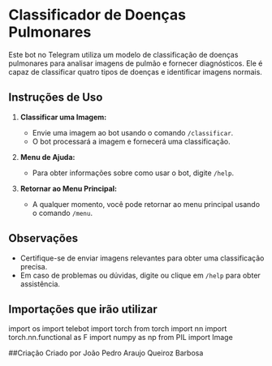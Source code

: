 # Classificador de Doenças Pulmonares

Este bot no Telegram utiliza um modelo de classificação de doenças pulmonares para analisar imagens de pulmão e fornecer diagnósticos. Ele é capaz de classificar quatro tipos de doenças e identificar imagens normais.

## Instruções de Uso

1. **Classificar uma Imagem:**
   - Envie uma imagem ao bot usando o comando `/classificar`.
   - O bot processará a imagem e fornecerá uma classificação.


2. **Menu de Ajuda:**
   - Para obter informações sobre como usar o bot, digite `/help`.


3. **Retornar ao Menu Principal:**
   - A qualquer momento, você pode retornar ao menu principal usando o comando `/menu`.



## Observações
- Certifique-se de enviar imagens relevantes para obter uma classificação precisa.
- Em caso de problemas ou dúvidas, digite ou clique em `/help` para obter assistência.

## Importações que irão utilizar
import os
import telebot
import torch
from torch import nn
import torch.nn.functional as F
import numpy as np
from PIL import Image

##Criação
Criado por João Pedro Araujo Queiroz Barbosa





